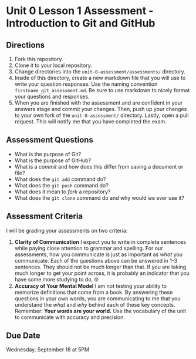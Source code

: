 # Unit 0 Lesson 1 Assessment - Introduction to Git and GitHub

## Directions
1. Fork this repository.
2. Clone it to your local repository.
3. Change directories into the `unit-0-assessment/assessments/` directory.
4. Inside of this directory, create a new markdown file that you will use to write your question responses. Use the naming convention `firstname_git_assessment.md`. Be sure to use markdown to nicely format your questions and responses.
5. When you are finished with the assessment and are confident in your answers stage and commit your changes. Then, push up your changes to your own fork of the `unit-0-assessment/` directory. Lastly, open a pull request. This will notify me that you have completed the exam.

## Assessment Questions
* What is the purpose of Git?
* What is the purpose of GitHub?
* What is a _commit_ and how does this differ from saving a document or file?
* What does the `git add` command do?
* What does the `git push` command do?
* What does it mean to _fork_ a repository?
* What does the `git clone` command do and why would we ever use it?


## Assessment Criteria
I will be grading your assessments on two criteria:
1. **Clarity of Communication**
  I expect you to write in complete sentences while paying close attention to grammar and spelling. For our assessments, how you communicate is just as important as _what_ you communicate. Each of the questions above can be answered in 1-3 sentences. They should not be much longer than that. If you are taking much longer to get your point across, it is probably an indicator that you have some more studying to do. 🤓
2. **Accuracy of Your Mental Model**
  I am not testing your ability to memorize definitions that come from a book. By answering these questions in your own words, you are communicating to me that you understand the _what_ and _why_ behind each of these key concepts. Remember: **Your words are your world.** Use the vocabulary of the unit to communicate with accuracy and precision.

## Due Date
Wednesday, September 18 at 5PM
